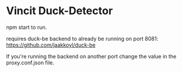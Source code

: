 # Vincit Duck-Detector
npm start to run.

requires duck-be backend to already be running on port 8081:
https://github.com/jaakkoyl/duck-be

If you're running the backend on another port change the value in the proxy.conf.json file.

